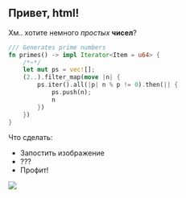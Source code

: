 ## Привет, html!

Хм.. хотите немного *простых* **чисел**?

```rust
/// Generates prime numbers
fn primes() -> impl Iterator<Item = u64> {
    /*~*/
    let mut ps = vec![];
    (2..).filter_map(move |n| {
        ps.iter().all(|p| n % p != 0).then(|| {
            ps.push(n);
            n
        })
    })
}
```

Что сделать:
* Запостить изображение
* ???
* Профит!

![](post.jpg)
